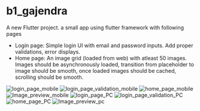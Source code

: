 # b1_gajendra

A new Flutter project.
 a small app using flutter framework with following pages
- Login page: Simple login UI with email and password inputs. Add proper validations, error displays.
- Home page: An image grid (loaded from web) with atleast 50 images. Images should be asynchronously loaded, transition from placeholder to image should be smooth, once loaded images should be cached, scrolling should be smooth.

![login_page_mobile](https://github.com/GajendraShegunashi/FlutterApp/assets/137136170/dfe933d6-9eae-4a29-a124-8b7b937cbf79)
![login_page_validation_mobile](https://github.com/GajendraShegunashi/FlutterApp/assets/137136170/7b292eab-64ea-4da7-93ba-a8f7766653d0)
![home_page_mobile](https://github.com/GajendraShegunashi/FlutterApp/assets/137136170/51c8f7e5-b65a-4142-9db9-7e5e4fbea1fd)
![Image_preview_mobile](https://github.com/GajendraShegunashi/FlutterApp/assets/137136170/28dc3696-bd71-407d-8542-580eeef63c59)
![login_page_PC](https://github.com/GajendraShegunashi/FlutterApp/assets/137136170/f55f6fa2-4017-415d-9e3a-ad556988bef9)
![login_page_validation_PC](https://github.com/GajendraShegunashi/FlutterApp/assets/137136170/c3120145-627e-424e-b508-20caf2d8befe)
![home_page_PC](https://github.com/GajendraShegunashi/FlutterApp/assets/137136170/b1a2f4c3-aae2-480b-a607-6249034789d0)
![Image_preview_pc](https://github.com/GajendraShegunashi/FlutterApp/assets/137136170/1534d54d-0546-452e-8fab-3d215090dfc6)
